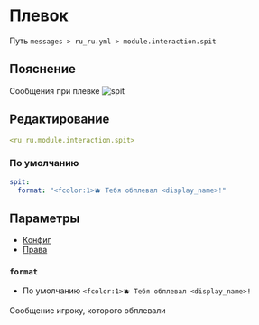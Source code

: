 # Плевок
Путь `messages > ru_ru.yml > module.interaction.spit`

## Пояснение
Сообщения при плевке
![spit](/spit.png)

## Редактирование
```yaml
<ru_ru.module.interaction.spit>
```

### По умолчанию
```yaml
spit:
  format: "<fcolor:1>🫐 Тебя обплевал <display_name>!"
```

## Параметры

- [Конфиг](/ru/config/module/interaction/spit/)
- [Права](/ru/permissions/module/interaction/spit/)

### `format`
- По умолчанию `<fcolor:1>🫐 Тебя обплевал <display_name>!`

Сообщение игроку, которого обплевали
